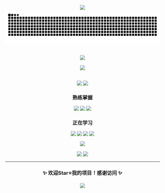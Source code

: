 <a name="top"></a>
<div align=center>
<img src="https://readme-typing-svg.herokuapp.com?font=Fira+Code&pause=1000&color=00F72F&center=true&vCenter=true&width=435&lines=Hello+World!;Welcome+to+my+GitHub!;Keep+Studying!"/>
<picture>
  <source media="(prefers-color-scheme: dark)" srcset="https://raw.githubusercontent.com/sunnyhmz7010/sunnyhmz7010/output/github-contribution-grid-snake-dark.svg">
  <source media="(prefers-color-scheme: light)" srcset="https://raw.githubusercontent.com/sunnyhmz7010/sunnyhmz7010/output/github-contribution-grid-snake.svg">
  <img src="https://raw.githubusercontent.com/sunnyhmz7010/sunnyhmz7010/output/github-contribution-grid-snake.svg">
</picture>
<br>
<br>

![](https://github-readme-stats.vercel.app/api?username=sunnyhmz7010&show=reviews,discussions_started,discussions_answered,prs_merged,prs_merged_percentage&show_icons=true&theme=ambient_gradient&locale=cn)

<img src="https://github-profile-trophy.vercel.app/?username=sunnyhmz7010&theme=gruvbox&no-frame=true&row=1&column=7"/>
<br>
<br>

[![](https://img.shields.io/badge/博客-Sunny个人小记-blue?style=for-the-badge&logo=blogger)](https://sunnyhmz.top)
[![](https://img.shields.io/badge/B站-@好名字7010-red?style=for-the-badge&logo=bilibili)](https://space.bilibili.com/479435004)
### 熟练掌握
![](https://img.shields.io/badge/JavaScript-F7DF1E?style=for-the-badge&logo=javascript&logoColor=black)
![](https://img.shields.io/badge/HTML5-E34F26?style=for-the-badge&logo=html5&logoColor=white)
![](https://img.shields.io/badge/Python-3776AB?style=for-the-badge&logo=python&logoColor=white)
### 正在学习
![](https://img.shields.io/badge/React-61DAFB?style=for-the-badge&logo=react&logoColor=black)
![](https://img.shields.io/badge/React_Native-61DAFB?style=for-the-badge&logo=react&logoColor=black)
![](https://img.shields.io/badge/C-A8B9CC?style=for-the-badge&logo=c&logoColor=black)
![](https://img.shields.io/badge/C++-00599C?style=for-the-badge&logo=c%2B%2B&logoColor=white)

![](https://github.com/sunnyhmz7010/sunnyhmz7010/blob/457d270769d329af07d63f77874b64a1915c7c59/show.gif)

[![](https://img.shields.io/badge/邮箱-mail@sunnyhmz.top-green?style=flat&logo=gmail)](mailto:mail@sunnyhmz.top)
[![](https://img.shields.io/badge/GitHub-sunnyhmz7010-black?style=flat&logo=github)](https://github.com/sunnyhmz7010)

---
### ✨ 欢迎Star⭐我的项目！感谢访问 ✨
<img src="https://komarev.com/ghpvc/?username=sunnyhmz7010&color=blue&style=for-the-badge"/>
</div>
